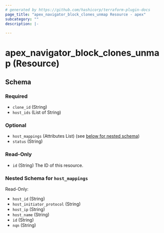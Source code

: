 ```yaml
---
# generated by https://github.com/hashicorp/terraform-plugin-docs
page_title: "apex_navigator_block_clones_unmap Resource - apex"
subcategory: ""
description: |-
  
---
```


# apex_navigator_block_clones_unmap (Resource)





<!-- schema generated by tfplugindocs -->
## Schema

### Required

- `clone_id` (String)
- `host_ids` (List of String)

### Optional

- `host_mappings` (Attributes List) (see [below for nested schema](#nestedatt--host_mappings))
- `status` (String)

### Read-Only

- `id` (String) The ID of this resource.

<a id="nestedatt--host_mappings"></a>
### Nested Schema for `host_mappings`

Read-Only:

- `host_id` (String)
- `host_initiator_protocol` (String)
- `host_ip` (String)
- `host_name` (String)
- `id` (String)
- `nqn` (String)
